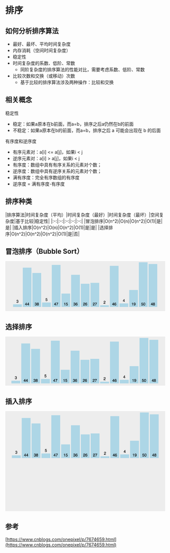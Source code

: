 # 排序
## 如何分析排序算法
+ 最好、最坏、平均时间复杂度
+ 内存消耗（空间时间复杂度）
+ 稳定性
+ 时间复杂度的系数、低阶、常数
    + 同阶复杂度的排序算法的性能对比，需要考虑系数、低阶、常数
+ 比较次数和交换（或移动）次数
    + 基于比较的排序算法涉及两种操作：比较和交换
## 相关概念
稳定性
+ 稳定：如果a原本在b前面，而a=b，排序之后a仍然在b的前面
+ 不稳定：如果a原本在b的前面，而a=b，排序之后 a 可能会出现在 b 的后面

有序度和逆序度
+ 有序元素对：a[i] <= a[j]，如果i < j
+ 逆序元素对：a[i] > a[j]，如果i < j
+ 有序度：数组中具有有序关系的元素对个数；
+ 逆序度：数组中具有逆序关系的元素对个数；
+ 满有序度：完全有序数组的有序度
+ 逆序度 = 满有序度-有序度
## 排序种类
|排序算法|时间复杂度（平均）|时间复杂度（最好）|时间复杂度（最坏）|空间复杂度|基于比较|稳定性|
|:-:|:-:|:-:|:-:|:-:|
|冒泡排序|O(n^2)|O(n)|O(n^2)|O(1)|是|是|
|插入排序|O(n^2)|O(n)|O(n^2)|O(1)|是|是|
|选择排序|O(n^2)|O(n^2)|O(n^2)|O(1)|是|否|
## 冒泡排序（Bubble Sort）

![冒泡排序](https://github.com/hzm-January/0402-dsa/blob/master/dsa-algorithm-sort/src/main/resources/sortimages/bubble.gif)
## 选择排序
![选择排序](https://github.com/hzm-January/0402-dsa/blob/master/dsa-algorithm-sort/src/main/resources/sortimages/selection.gif)
## 插入排序
![插入排序](https://github.com/hzm-January/0402-dsa/blob/master/dsa-algorithm-sort/src/main/resources/sortimages/insert.gif)
## 参考
[https://www.cnblogs.com/onepixel/p/7674659.html](https://www.cnblogs.com/onepixel/p/7674659.html)  


